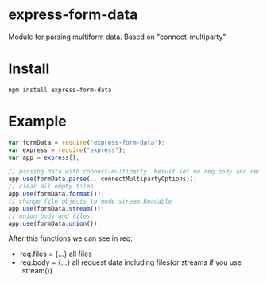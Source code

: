 # express-form-data
Module for parsing multiform data. Based on "connect-multiparty"
# Install 
`npm install express-form-data`
# Example
```js
var formData = require("express-form-data");
var express = require("express");
var app = express();

// parsing data with connect-multiparty. Result set on req.body and req.files
app.use(formData.parse(...connectMultipartyOptions));
// clear all empty files
app.use(formData.format());
// change file objects to node stream.Readable 
app.use(formData.stream());
// union body and files
app.use(formData.union());
```

After this functions we can see in req:
* req.files = {...} all files 
* req.body = {...} all request data including files(or streams if you use .stream())
